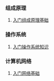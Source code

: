 ### 组成原理
1. [入门组成原理基础](https://juejin.im/post/5e2fb311f265da3e4244eb4d)

### 操作系统
1. [入门操作系统知识](https://juejin.im/post/5e52924e51882549274a51e3)

### 计算机网络
1. [入门网络基础](https://juejin.im/post/5e51febde51d4526c932b390)
